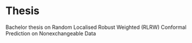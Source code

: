 # Thesis

Bachelor thesis on Random Localised Robust Weighted (RLRW) Conformal Prediction on Nonexchangeable Data 



